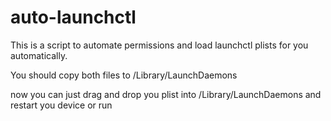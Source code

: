 auto-launchctl
==============

This is a script to automate permissions and load launchctl plists for you automatically.

You should copy both files to /Library/LaunchDaemons

now you can just drag and drop you plist into /Library/LaunchDaemons and restart you device or run 
